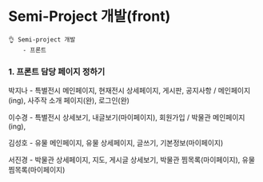 <h1>Semi-Project 개발(front)</h1>

~~~
👌 Semi-project 개발
	- 프론트 
~~~



### 1. 프론트 담당 페이지 정하기

박지나 - 특별전시 메인페이지, 현재전시 상세페이지,  게시판, 공지사항  / 메인페이지(ing), 사주작 소개 페이지(완), 로그인(완)

이수경 - 특별전시 상세보기, 내글보기(마이페이지), 회원가입 / 박물관 메인페이지(ing),

김성호 - 유물 메인페이지, 유물 상세페이지, 글쓰기, 기본정보(마이페이지)

서진경 -  박물관 상세페이지, 지도, 게시글 상세보기, 박물관 찜목록(마이페이지),  유물 찜목록(마이페이지)

